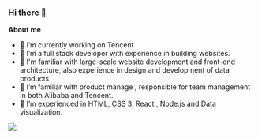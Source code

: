 ### Hi there 👋

**About me** 


- 🔭 I’m currently working on Tencent
- 🌱 I’m a full stack developer with experience in building websites.
- 👯 I'm familiar with large-scale website development and front-end architecture, also experience in design and development of data products.
- 🤔 I’m familiar with product manage , responsible for team management in both Alibaba and Tencent.
- 💬 I’m experienced in HTML, CSS 3, React , Node.js and Data visualization.

![](https://github-readme-stats.vercel.app/api?username=jtyjty99999)

